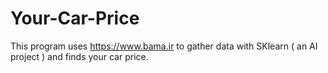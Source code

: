 # Your-Car-Price
This program uses https://www.bama.ir to gather data with SKlearn ( an AI project ) and finds your car price.
